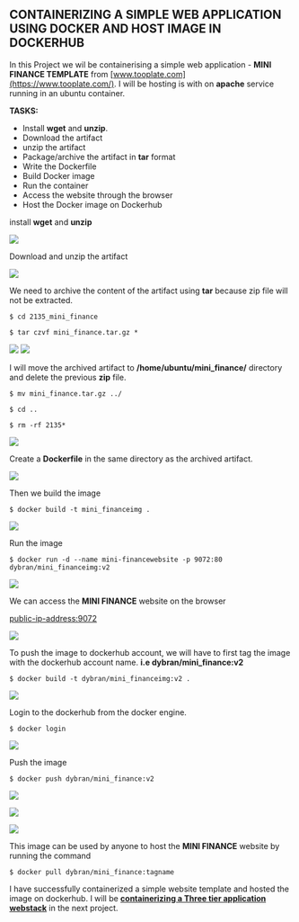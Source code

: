 ## __CONTAINERIZING A SIMPLE WEB APPLICATION USING DOCKER AND HOST IMAGE IN DOCKERHUB__

In this Project we wil be containerising a simple web application - __MINI FINANCE TEMPLATE__ from [www.tooplate.com](https://www.tooplate.com/). I will be hosting is with on __apache__ service running in an ubuntu container.

__TASKS:__
 - Install __wget__ and __unzip__.
 - Download the artifact
 - unzip the artifact
 - Package/archive the artifact in __tar__ format
 - Write the Dockerfile
 - Build Docker image
 - Run the container
 - Access the website through the browser
 - Host the Docker image on Dockerhub


install __wget__ and __unzip__

![](./images/install.PNG)

Download and unzip the artifact

![](./images/unzip.PNG)

We need to archive the content of the artifact using __tar__  because zip file will not be extracted. 

`$ cd 2135_mini_finance`

`$ tar czvf mini_finance.tar.gz *`

![](./images/tarr.PNG)
![](./images/mini.PNG)

I will move the archived artifact to __/home/ubuntu/mini_finance/__ directory and delete the previous __zip__ file.

`$ mv mini_finance.tar.gz ../`

`$ cd ..`

`$ rm -rf 2135*`

![](./images/move.PNG)

Create a __Dockerfile__ in the same directory as the archived artifact.

![](./images/addd.PNG)

Then we build the image

`$ docker build -t mini_financeimg .`

![](./images/bimg.PNG)

Run the image

`$ docker run -d --name mini-financewebsite -p 9072:80 dybran/mini_financeimg:v2`

![](./images/run.PNG)

We can access the __MINI FINANCE__ website on the browser

<public-ip-address:9072>

![](./images/mii.PNG)

To push the image to dockerhub account, we will have to first tag the image with the dockerhub account name. __i.e  dybran/mini_finance:v2__

`$ docker build -t dybran/mini_financeimg:v2 .`

![](./images/tagi.PNG)

Login to the dockerhub from the docker engine.

`$ docker login` 

![](./images/succ.PNG)

Push the image

`$ docker push dybran/mini_finance:v2`

![](./images/pu.PNG)

![](./images/puuu.PNG)

![](./images/pii.PNG)


This image can be used by anyone to host the __MINI FINANCE__ website by running the command

`$ docker pull dybran/mini_finance:tagname`

I have successfully containerized a simple website template and hosted the image on dockerhub. I will be [__containerizing a Three tier application webstack__]() in the next project.